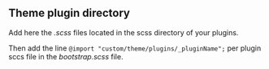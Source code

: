 ## Theme plugin directory

Add here the *.scss* files located in the scss directory of your plugins.

Then add the line ```@import "custom/theme/plugins/_pluginName";``` per plugin sccs file in the *bootstrap.scss* file.